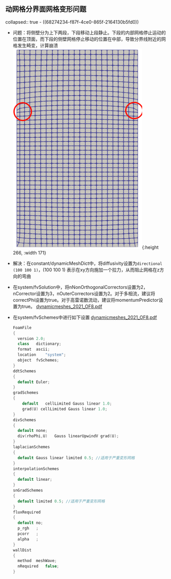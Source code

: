 ## 动网格分界面网格变形问题
collapsed:: true
	- ((68274234-f87f-4ce0-865f-2164130b5fd0))
- 问题：将侧壁分为上下两段，下段移动上段静止。下段的内部网格停止运动的位置在顶面，而下段的侧壁网格停止移动的位置在中部，导致分界线附近的网格发生畸变，计算崩溃
  ![image.png](../assets/image_1757411159333_0.png){:height 266, :width 171}
- 解决：在constant/dynamicMeshDict中，将diffusivity设置为`directional (100 100 1)`，(100 100 1) 表示在xy方向施加一个拉力，从而阻止网格在z方向的弯曲
- 在system/fvSolution中，将nNonOrthogonalCorrectors设置为2，nCorrector设置为3，nOuterCorrectors设置为2。对于多相流，建议将correctPhi设置为true。对于高雷诺数流动，建议将momentumPredictor设置为true。 [dynamicmeshes_2021_OF8.pdf](https://www.wolfdynamics.com/training/movingbodies/OF2021/dynamicmeshes_2021_OF8.pdf)
- 在system/fvSchemes中进行如下设置 [dynamicmeshes_2021_OF8.pdf](https://www.wolfdynamics.com/training/movingbodies/OF2021/dynamicmeshes_2021_OF8.pdf)
  
  ``` c++
  FoamFile
  {
  	version	2.0;
  	class	dictionary;
  	format	ascii;
  	location	"system";
  	object	fvSchemes;
  }
  ddtSchemes
  {
  	default	Euler;
  }
  gradSchemes
  {
      default	cellLimited Gauss linear 1.0;
      grad(U) cellLimited Gauss linear 1.0;
  }
  divSchemes
  {
  	default	none;
  	div(rhoPhi,U)	Gauss linearUpwindV grad(U);
  }
  laplacianSchemes
  {
  	default	Gauss linear limited 0.5; //适用于严重变形网格
  }
  interpolationSchemes
  {
  	default	linear;
  }
  snGradSchemes
  {
  	default	limited 0.5; //适用于严重变形网格
  }
  fluxRequired
  {
  	default	no;
  	p_rgh	;
  	pcorr	;
  	alpha	;
  }
  wallDist
  {
  	method	meshWave;
  	nRequired	false;
  }
  ```